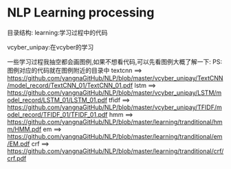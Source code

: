 # NLP Learning processing

目录结构:
 learning:学习过程中的代码
 
 vcyber_unipay:在vcyber的学习

一些学习过程我抽空都会画图例,如果不想看代码,可以先看图例大概了解一下:
PS:图例对应的代码就在图例附近的目录中
 textcnn ==> https://github.com/yangnaGitHub/NLP/blob/master/vcyber_unipay/TextCNN/model_record/TextCNN_01/TextCNN_01.pdf
 lstm ==> https://github.com/yangnaGitHub/NLP/blob/master/vcyber_unipay/LSTM/model_record/LSTM_01/LSTM_01.pdf
 tfidf ==> https://github.com/yangnaGitHub/NLP/blob/master/vcyber_unipay/TFIDF/model_record/TFIDF_01/TFIDF_01.pdf
 hmm ==> https://github.com/yangnaGitHub/NLP/blob/master/learning/tranditional/hmm/HMM.pdf
 em ==> https://github.com/yangnaGitHub/NLP/blob/master/learning/tranditional/em/EM.pdf
 crf ==> https://github.com/yangnaGitHub/NLP/blob/master/learning/tranditional/crf/crf.pdf
